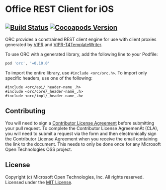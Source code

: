 # Office REST Client for iOS 

[![Build Status](https://travis-ci.org/MSOpenTech/orc-for-ios.svg?branch=master)](https://travis-ci.org/MSOpenTech/orc-for-ios)
[![Cocoapods Version](https://cocoapod-badges.herokuapp.com/v/orc/badge.png)](http://cocoapods.org/?q=orc)
---
ORC provides a constrained REST client engine for use with client proxies generated by [VIPR] and [VIPR-T4TemplateWriter].

[VIPR]: https://github.com/microsoft/vipr
[VIPR-T4TemplateWriter]: https://github.com/msopentech/vipr-t4templatewriter

To use ORC with a generated library, add the following line to your Podfile:
```ruby
pod 'orc', '=0.10.0'
```

To import the entire library, use `#include <orc/orc.h>`.
To import only specific headers, use one of the following:

```obj-c
#include <orc/api/_header-name_.h>
#include <orc/core/_header-name_.h>
#include <orc/impl/_header-name_.h>
```

## Contributing
You will need to sign a [Contributor License Agreement](https://cla.msopentech.com/) before submitting your pull request. To complete the Contributor License AgreemenÂt (CLA), you will need to submit a request via the form and then electronically sign the Contributor License Agreement when you receive the email containing the link to the document. This needs to only be done once for any Microsoft Open Technologies OSS project.

## License
Copyright (c) Microsoft Open Technologies, Inc. All rights reserved. Licensed under the [MIT License](/LICENSE).
